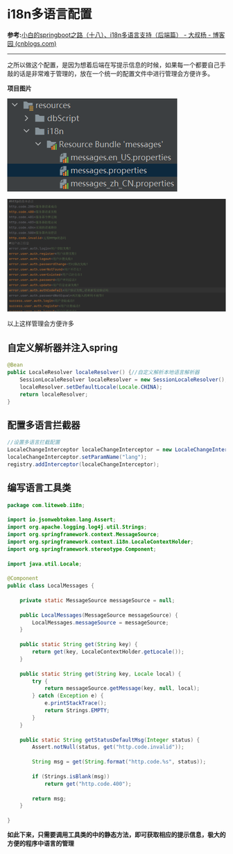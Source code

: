 # i18n多语言配置

**参考:**[小白的springboot之路（十八）、i18n多语言支持（后端篇） - 大叔杨 - 博客园 (cnblogs.com)](https://www.cnblogs.com/yanghj/p/13692334.html)

------

之所以做这个配置，是因为想着后端在写提示信息的时候，如果每一个都要自己手敲的话是非常难于管理的，放在一个统一的配置文件中进行管理会方便许多。

**项目图片**

![image-20220821203252731](assets/i18n%E5%A4%9A%E8%AF%AD%E8%A8%80/image-20220821203252731.png)

![image-20220821203307367](assets/i18n%E5%A4%9A%E8%AF%AD%E8%A8%80/image-20220821203307367.png)

以上这样管理会方便许多



## 自定义解析器并注入spring

```java
@Bean
public LocaleResolver localeResolver() {//自定义解析本地语言解析器
    SessionLocaleResolver localeResolver = new SessionLocaleResolver();
    localeResolver.setDefaultLocale(Locale.CHINA);
    return localeResolver;
}
```



## 配置多语言拦截器

```java
//设置多语言拦截配置
LocaleChangeInterceptor localeChangeInterceptor = new LocaleChangeInterceptor();
localeChangeInterceptor.setParamName("lang");
registry.addInterceptor(localeChangeInterceptor);
```



## 编写语言工具类

```java
package com.liteweb.i18n;

import io.jsonwebtoken.lang.Assert;
import org.apache.logging.log4j.util.Strings;
import org.springframework.context.MessageSource;
import org.springframework.context.i18n.LocaleContextHolder;
import org.springframework.stereotype.Component;

import java.util.Locale;

@Component
public class LocalMessages {

    private static MessageSource messageSource = null;

    public LocalMessages(MessageSource messageSource) {
        LocalMessages.messageSource = messageSource;
    }

    public static String get(String key) {
        return get(key, LocaleContextHolder.getLocale());
    }

    public static String get(String key, Locale local) {
        try {
            return messageSource.getMessage(key, null, local);
        } catch (Exception e) {
            e.printStackTrace();
            return Strings.EMPTY;
        }
    }

    public static String getStatusDefaultMsg(Integer status) {
        Assert.notNull(status, get("http.code.invalid"));

        String msg = get(String.format("http.code.%s", status));

        if (Strings.isBlank(msg))
            return get("http.code.400");

        return msg;
    }

}
```



**如此下来，只需要调用工具类的中的静态方法，即可获取相应的提示信息，极大的方便的程序中语言的管理**